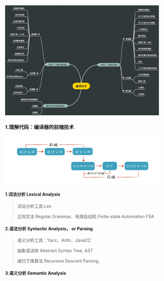 

![image-20221126200019772](../../image/image-20221126200019772.png)

### 1.理解代码：编译器的前端技术

![image-20221126201430400](../../image/image-20221126201430400.png)

#### 1.词法分析 Lexical Analysis

> 词法分析工具:Lex
>
> 正则文法 Regular Grammar、有限自动机 Finite-state Automation FSA



#### 2.语法分析 Syntactic Analysis， or Parsing

> 语义分析工具：Yacc、Antlr、JavaCC
>
> 抽象语法树 Abstract Syntax Tree, AST
>
> 递归下降算法  Recursive Descent Parsing、 

#### 3.语义分析 Semantic Analysis









[1]: https://www.javatpoint.com/lex
[2]: https://silcnitc.github.io/lex.html

